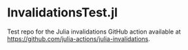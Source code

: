 # InvalidationsTest.jl

Test repo for the Julia invalidations GitHub action available at https://github.com/julia-actions/julia-invalidations.

